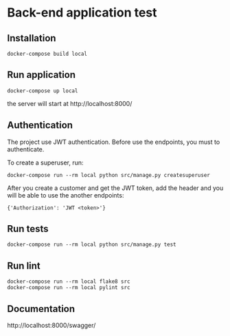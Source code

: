 # Back-end application test

## Installation

```
docker-compose build local
```

## Run application

```
docker-compose up local
```
the server will start at http://localhost:8000/


## Authentication

The project use JWT authentication. Before use the endpoints,
you must to authenticate.

To create a superuser, run:

```
docker-compose run --rm local python src/manage.py createsuperuser
```

After you create a customer and get the JWT token, add the header and you
will be able to use the another endpoints:

```
{'Authorization': 'JWT <token>'}
```


## Run tests

```
docker-compose run --rm local python src/manage.py test
```

## Run lint

```
docker-compose run --rm local flake8 src
docker-compose run --rm local pylint src
```

## Documentation

http://localhost:8000/swagger/